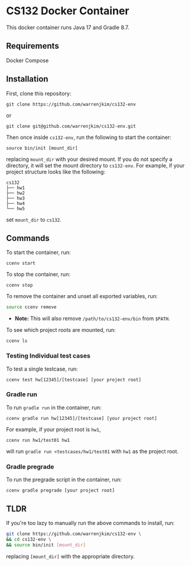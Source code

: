 # CS132 Docker Container
This docker container runs Java 17 and Gradle 8.7.

## Requirements
Docker Compose

## Installation
First, clone this repository:
```console
git clone https://github.com/warrenjkim/cs132-env
```
or
```console
git clone git@github.com/warrenjkim/cs132-env.git
```

Then once inside `cs132-env`, run the following to start the container:
```
source bin/init [mount_dir]
```
replacing `mount_dir` with your desired mount. If you do not specify a
directory, it will set the mount directory to `cs132-env`. For example, if your
project structure looks like the following:
```
cs132
├── hw1
├── hw2
├── hw3
├── hw4
└── hw5
```
set `mount_dir` to `cs132`.

## Commands
To start the container, run:
```
ccenv start
```

To stop the container, run:
```
ccenv stop
```

To remove the container and unset all exported variables, run:
```bash
source ccenv remove
```
* **Note:** This will also remove `/path/to/cs132-env/bin` from `$PATH`.

To see which project roots are mounted, run:
```
ccenv ls
```

### Testing Individual test cases
To test a single testcase, run:
```
ccenv test hw[12345]/[testcase] [your project root]
```

### Gradle run
To run `gradle run` in the container, run:
```
ccenv gradle run hw[12345]/[testcase] [your project root]
```

For example, if your project root is `hw1`,
```
ccenv run hw1/test01 hw1
```
will run `gradle run <testcases/hw1/test01` with `hw1` as the project root.


### Gradle pregrade
To run the pregrade script in the container, run:
```
ccenv gradle pregrade [your project root]
```

## TLDR
If you're too lazy to manually run the above commands to install, run:
```bash
git clone https://github.com/warrenjkim/cs132-env \
&& cd cs132-env \
&& source bin/init [mount_dir]
```
replacing `[mount_dir]` with the appropriate directory.
